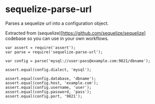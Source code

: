 # sequelize-parse-url

Parses a sequelize url into a configuration object.

Extracted from (sequelize)[https://github.com/sequelize/sequelize] codebase so you can use in your own workflows.

```
var assert = require('assert');
var parse = require('sequelize-parse-url');

var config = parse('mysql://user:pass@example.com:9821/dbname');

assert.equal(config.dialect, 'mysql');

assert.equal(config.database, 'dbname');
assert.equal(config.host, 'example.com');
assert.equal(config.username, 'user');
assert.equal(config.password, 'pass');
assert.equal(config.port, '9821');
```
